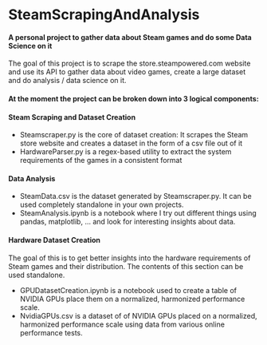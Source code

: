 # SteamScrapingAndAnalysis
#### A personal project to gather data about Steam games and do some Data Science on it
The goal of this project is to scrape the store.steampowered.com website and use its API to gather data about video games, create a large dataset and do analysis / data science on it.

#### At the moment the project can be broken down into 3 logical components:

#### Steam Scraping and Dataset Creation
- Steamscraper.py is the core of dataset creation: It scrapes the Steam store website and creates a dataset in the form of a csv file out of it
- HardwareParser.py is a regex-based utility to extract the system requirements of the games in a consistent format

#### Data Analysis
- SteamData.csv is the dataset generated by Steamscraper.py. It can be used completely standalone in your own projects.
- SteamAnalysis.ipynb is a notebook where I try out different things using pandas, matplotlib, ... and look for interesting insights about data.

#### Hardware Dataset Creation
The goal of this is to get better insights into the hardware requirements of Steam games and their distribution. The contents of this section can be used standalone.
- GPUDatasetCreation.ipynb is a notebook used to create a table of NVIDIA GPUs place them on a normalized, harmonized performance scale.
- NvidiaGPUs.csv is a dataset of of NVIDIA GPUs placed on a normalized, harmonized performance scale using data from various online performance tests.
